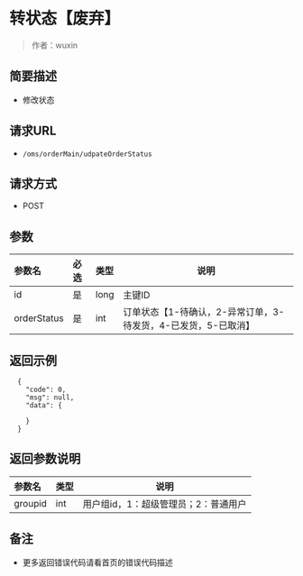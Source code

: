 # 转状态【废弃】

> 作者：wuxin

## 简要描述

- 修改状态

## 请求URL
- `/oms/orderMain/udpateOrderStatus`
  
## 请求方式
- POST 

## 参数

|参数名|必选|类型|说明|
|:----    |:---|:----- |-----   |
|id |是  |long |主键ID   |
|orderStatus |是  |int | 订单状态【1-待确认，2-异常订单，3-待发货，4-已发货，5-已取消】    |


## 返回示例 

``` 
  {
    "code": 0,
	"msg": null,
    "data": {
   
    }
  }
```

## 返回参数说明 

|参数名|类型|说明|
|:-----  |:-----|-----                           |
|groupid |int   |用户组id，1：超级管理员；2：普通用户  |

## 备注 

- 更多返回错误代码请看首页的错误代码描述